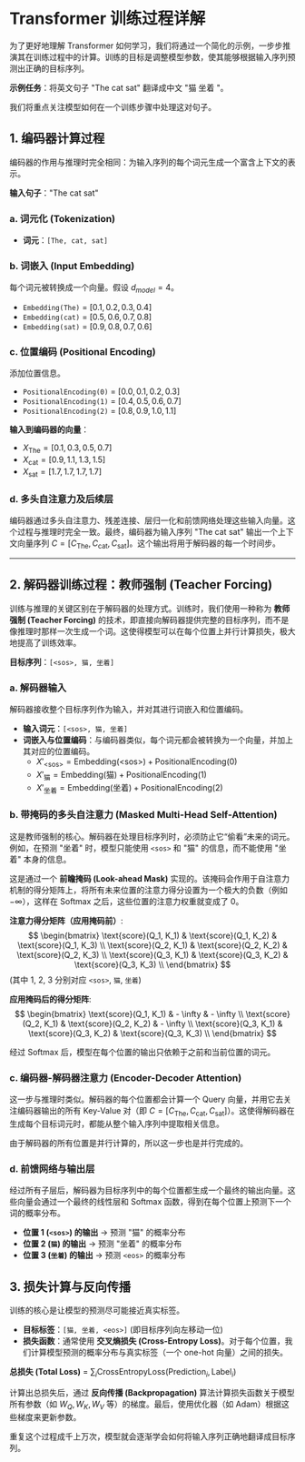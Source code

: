 # Transformer 训练过程详解

为了更好地理解 Transformer 如何学习，我们将通过一个简化的示例，一步步推演其在训练过程中的计算。训练的目标是调整模型参数，使其能够根据输入序列预测出正确的目标序列。

**示例任务**：将英文句子 "The cat sat" 翻译成中文 "猫 坐着 <eos>"。

我们将重点关注模型如何在一个训练步骤中处理这对句子。

## 1. 编码器计算过程

编码器的作用与推理时完全相同：为输入序列的每个词元生成一个富含上下文的表示。

**输入句子**："The cat sat"

### a. 词元化 (Tokenization)

-   **词元**：`[The, cat, sat]`

### b. 词嵌入 (Input Embedding)

每个词元被转换成一个向量。假设 $d_{model} = 4$。

-   `Embedding(The)` = $[0.1, 0.2, 0.3, 0.4]$
-   `Embedding(cat)` = $[0.5, 0.6, 0.7, 0.8]$
-   `Embedding(sat)` = $[0.9, 0.8, 0.7, 0.6]$

### c. 位置编码 (Positional Encoding)

添加位置信息。

-   `PositionalEncoding(0)` = $[0.0, 0.1, 0.2, 0.3]$
-   `PositionalEncoding(1)` = $[0.4, 0.5, 0.6, 0.7]$
-   `PositionalEncoding(2)` = $[0.8, 0.9, 1.0, 1.1]$

**输入到编码器的向量**：

-   $X_{\text{The}} = [0.1, 0.3, 0.5, 0.7]$
-   $X_{\text{cat}} = [0.9, 1.1, 1.3, 1.5]$
-   $X_{\text{sat}} = [1.7, 1.7, 1.7, 1.7]$

### d. 多头自注意力及后续层

编码器通过多头自注意力、残差连接、层归一化和前馈网络处理这些输入向量。这个过程与推理时完全一致。最终，编码器为输入序列 "The cat sat" 输出一个上下文向量序列 $C = [C_{\text{The}}, C_{\text{cat}}, C_{\text{sat}}]$。这个输出将用于解码器的每一个时间步。

---

## 2. 解码器训练过程：教师强制 (Teacher Forcing)

训练与推理的关键区别在于解码器的处理方式。训练时，我们使用一种称为 **教师强制 (Teacher Forcing)** 的技术，即直接向解码器提供完整的目标序列，而不是像推理时那样一次生成一个词。这使得模型可以在每个位置上并行计算损失，极大地提高了训练效率。

**目标序列**：`[<sos>, 猫, 坐着]`

### a. 解码器输入

解码器接收整个目标序列作为输入，并对其进行词嵌入和位置编码。

-   **输入词元**：`[<sos>, 猫, 坐着]`
-   **词嵌入与位置编码**：与编码器类似，每个词元都会被转换为一个向量，并加上其对应的位置编码。
    -   $X'_{\text{<sos>}} = \text{Embedding(<sos>)} + \text{PositionalEncoding(0)}$
    -   $X'_{\text{猫}} = \text{Embedding(猫)} + \text{PositionalEncoding(1)}$
    -   $X'_{\text{坐着}} = \text{Embedding(坐着)} + \text{PositionalEncoding(2)}$

### b. 带掩码的多头自注意力 (Masked Multi-Head Self-Attention)

这是教师强制的核心。解码器在处理目标序列时，必须防止它“偷看”未来的词元。例如，在预测 "坐着" 时，模型只能使用 `<sos>` 和 "猫" 的信息，而不能使用 "坐着" 本身的信息。

这是通过一个 **前瞻掩码 (Look-ahead Mask)** 实现的。该掩码会作用于自注意力机制的得分矩阵上，将所有未来位置的注意力得分设置为一个极大的负数（例如 $-\infty$），这样在 Softmax 之后，这些位置的注意力权重就变成了 0。

**注意力得分矩阵（应用掩码前）**:
$$
\begin{bmatrix}
\text{score}(Q_1, K_1) & \text{score}(Q_1, K_2) & \text{score}(Q_1, K_3) \\
\text{score}(Q_2, K_1) & \text{score}(Q_2, K_2) & \text{score}(Q_2, K_3) \\
\text{score}(Q_3, K_1) & \text{score}(Q_3, K_2) & \text{score}(Q_3, K_3) \\
\end{bmatrix}
$$
(其中 1, 2, 3 分别对应 `<sos>`, `猫`, `坐着`)

**应用掩码后的得分矩阵**:
$$
\begin{bmatrix}
\text{score}(Q_1, K_1) & - \infty & - \infty \\
\text{score}(Q_2, K_1) & \text{score}(Q_2, K_2) & - \infty \\
\text{score}(Q_3, K_1) & \text{score}(Q_3, K_2) & \text{score}(Q_3, K_3) \\
\end{bmatrix}
$$

经过 Softmax 后，模型在每个位置的输出只依赖于之前和当前位置的词元。

### c. 编码器-解码器注意力 (Encoder-Decoder Attention)

这一步与推理时类似。解码器的每个位置都会计算一个 Query 向量，并用它去关注编码器输出的所有 Key-Value 对（即 $C = [C_{\text{The}}, C_{\text{cat}}, C_{\text{sat}}]$）。这使得解码器在生成每个目标词元时，都能从整个输入序列中提取相关信息。

由于解码器的所有位置是并行计算的，所以这一步也是并行完成的。

### d. 前馈网络与输出层

经过所有子层后，解码器为目标序列中的每个位置都生成一个最终的输出向量。这些向量会通过一个最终的线性层和 Softmax 函数，得到在每个位置上预测下一个词的概率分布。

-   **位置 1 (`<sos>`) 的输出** -> 预测 "猫" 的概率分布
-   **位置 2 (`猫`) 的输出** -> 预测 "坐着" 的概率分布
-   **位置 3 (`坐着`) 的输出** -> 预测 `<eos>` 的概率分布

## 3. 损失计算与反向传播

训练的核心是让模型的预测尽可能接近真实标签。

-   **目标标签**：`[猫, 坐着, <eos>]` (即目标序列向左移动一位)
-   **损失函数**：通常使用 **交叉熵损失 (Cross-Entropy Loss)**。对于每个位置，我们计算模型预测的概率分布与真实标签（一个 one-hot 向量）之间的损失。

**总损失 (Total Loss)** = $\sum_{i} \text{CrossEntropyLoss}(\text{Prediction}_i, \text{Label}_i)$

计算出总损失后，通过 **反向传播 (Backpropagation)** 算法计算损失函数关于模型所有参数（如 $W_Q, W_K, W_V$ 等）的梯度。最后，使用优化器（如 Adam）根据这些梯度来更新参数。

重复这个过程成千上万次，模型就会逐渐学会如何将输入序列正确地翻译成目标序列。
